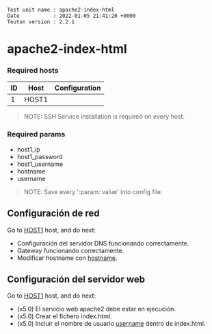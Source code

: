 ```
Test unit name : apache2-index-html
Date           : 2022-01-05 21:41:20 +0000
Teuton version : 2.2.1
```

# apache2-index-html

### Required hosts

| ID | Host | Configuration |
| --- | --- | --- |
| 1 | HOST1 |  |

> NOTE: SSH Service installation is required on every host.

### Required params
* host1_ip
* host1_password
* host1_username
* hostname
* username

> NOTE: Save every ':param: value' into config file.

## Configuración de red


Go to [HOST1](#required-hosts) host, and do next:
* Configuración del servidor DNS funcionando correctamente.
* Gateway funcionando correctamente.
* Modificar hostname con [hostname](#required-params).

## Configuración del servidor web


Go to [HOST1](#required-hosts) host, and do next:
* (x5.0) El servicio web apache2 debe estar en ejecución.
* (x5.0) Crear el fichero index.html.
* (x5.0) Incluir el nombre de usuario [username](#required-params) dentro de index.html.
